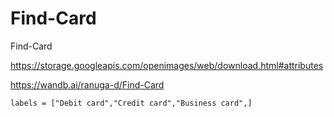 # Find-Card

Find-Card

https://storage.googleapis.com/openimages/web/download.html#attributes

https://wandb.ai/ranuga-d/Find-Card


`labels = ["Debit card","Credit card","Business card",]`

